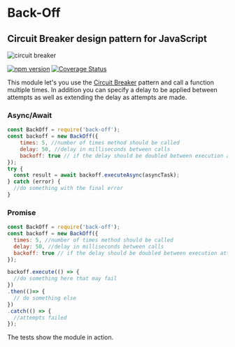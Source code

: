 # Back-Off

## Circuit Breaker design pattern for JavaScript

![circuit breaker](https://kevinisom.info/back-off/circuit-breaker.svg)

[![npm version](https://badge.fury.io/js/back-off.svg)](https://badge.fury.io/js/back-off)
[![Coverage Status](https://coveralls.io/repos/github/Kevnz/back-off/badge.svg?branch=master)](https://coveralls.io/github/Kevnz/back-off?branch=master)

This module let's you use the [Circuit Breaker](https://www.martinfowler.com/bliki/CircuitBreaker.html) pattern and call a function multiple times. In addition you can specify a delay to be applied between attempts as well as extending the delay as attempts are made.

### Async/Await

```js
const BackOff = require('back-off');
const backoff = new BackOff({
    times: 5, //number of times method should be called
    delay: 50, //delay in milliseconds between calls
    backoff: true // if the delay should be doubled between execution attempts
});
try {
  const result = await backoff.executeAsync(asyncTask);
} catch (error) {
  //do something with the final error
}

```

### Promise

```js
const BackOff = require('back-off');
const backoff = new BackOff({
  times: 5, //number of times method should be called
  delay: 50, //delay in milliseconds between calls
  backoff: true // if the delay should be doubled between execution attempts
});

backoff.execute(() => {
  //do something here that may fail
})
.then(()=> {
  // do something else
})
.catch(() => {
  //attempts failed
});

```


The tests show the module in action.
